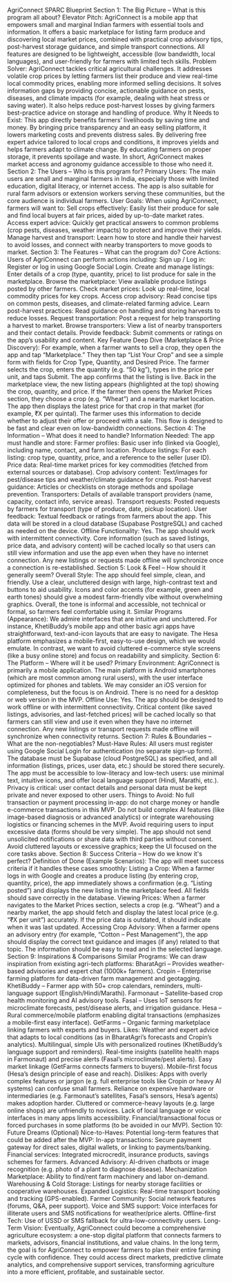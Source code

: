 AgriConnect SPARC Blueprint
Section 1: The Big Picture – What is this program all about?
Elevator Pitch: AgriConnect is a mobile app that empowers small and marginal Indian farmers with essential tools and information. It offers a basic marketplace for listing farm produce and discovering local market prices, combined with practical crop advisory tips, post-harvest storage guidance, and simple transport connections. All features are designed to be lightweight, accessible (low bandwidth, local languages), and user-friendly for farmers with limited tech skills.
Problem Solver: AgriConnect tackles critical agricultural challenges. It addresses volatile crop prices by letting farmers list their produce and view real-time local commodity prices, enabling more informed selling decisions. It solves information gaps by providing concise, actionable guidance on pests, diseases, and climate impacts (for example, dealing with heat stress or saving water). It also helps reduce post-harvest losses by giving farmers best-practice advice on storage and handling of produce.
Why It Needs to Exist: This app directly benefits farmers’ livelihoods by saving time and money. By bringing price transparency and an easy selling platform, it lowers marketing costs and prevents distress sales. By delivering free expert advice tailored to local crops and conditions, it improves yields and helps farmers adapt to climate change. By educating farmers on proper storage, it prevents spoilage and waste. In short, AgriConnect makes market access and agronomy guidance accessible to those who need it.
Section 2: The Users – Who is this program for?
Primary Users: The main users are small and marginal farmers in India, especially those with limited education, digital literacy, or internet access. The app is also suitable for rural farm advisors or extension workers serving these communities, but the core audience is individual farmers.
User Goals: When using AgriConnect, farmers will want to:
Sell crops effectively: Easily list their produce for sale and find local buyers at fair prices, aided by up-to-date market rates.
Access expert advice: Quickly get practical answers to common problems (crop pests, diseases, weather impacts) to protect and improve their yields.
Manage harvest and transport: Learn how to store and handle their harvest to avoid losses, and connect with nearby transporters to move goods to market.
Section 3: The Features – What can the program do?
Core Actions: Users of AgriConnect can perform actions including:
Sign up / Log in: Register or log in using Google Social Login.
Create and manage listings: Enter details of a crop (type, quantity, price) to list produce for sale in the marketplace.
Browse the marketplace: View available produce listings posted by other farmers.
Check market prices: Look up real-time, local commodity prices for key crops.
Access crop advisory: Read concise tips on common pests, diseases, and climate-related farming advice.
Learn post-harvest practices: Read guidance on handling and storing harvests to reduce losses.
Request transportation: Post a request for help transporting a harvest to market.
Browse transporters: View a list of nearby transporters and their contact details.
Provide feedback: Submit comments or ratings on the app’s usability and content.
Key Feature Deep Dive (Marketplace & Price Discovery): For example, when a farmer wants to sell a crop, they open the app and tap “Marketplace.” They then tap “List Your Crop” and see a simple form with fields for Crop Type, Quantity, and Desired Price. The farmer selects the crop, enters the quantity (e.g. “50 kg”), types in the price per unit, and taps Submit. The app confirms that the listing is live. Back in the marketplace view, the new listing appears (highlighted at the top) showing the crop, quantity, and price. If the farmer then opens the Market Prices section, they choose a crop (e.g. “Wheat”) and a nearby market location. The app then displays the latest price for that crop in that market (for example, ₹X per quintal). The farmer uses this information to decide whether to adjust their offer or proceed with a sale. This flow is designed to be fast and clear even on low-bandwidth connections.
Section 4: The Information – What does it need to handle?
Information Needed: The app must handle and store:
Farmer profiles: Basic user info (linked via Google), including name, contact, and farm location.
Produce listings: For each listing: crop type, quantity, price, and a reference to the seller (user ID).
Price data: Real-time market prices for key commodities (fetched from external sources or database).
Crop advisory content: Text/images for pest/disease tips and weather/climate guidance for crops.
Post-harvest guidance: Articles or checklists on storage methods and spoilage prevention.
Transporters: Details of available transport providers (name, capacity, contact info, service areas).
Transport requests: Posted requests by farmers for transport (type of produce, date, pickup location).
User feedback: Textual feedback or ratings from farmers about the app.
This data will be stored in a cloud database (Supabase PostgreSQL) and cached as needed on the device.
Offline Functionality: Yes. The app should work with intermittent connectivity. Core information (such as saved listings, price data, and advisory content) will be cached locally so that users can still view information and use the app even when they have no internet connection. Any new listings or requests made offline will synchronize once a connection is re-established.
Section 5: Look & Feel – How should it generally seem?
Overall Style: The app should feel simple, clean, and friendly. Use a clear, uncluttered design with large, high-contrast text and buttons to aid usability. Icons and color accents (for example, green and earth tones) should give a modest farm-friendly vibe without overwhelming graphics. Overall, the tone is informal and accessible, not technical or formal, so farmers feel comfortable using it.
Similar Programs (Appearance): We admire interfaces that are intuitive and uncluttered. For instance, KhetiBuddy’s mobile app and other basic agri apps have straightforward, text-and-icon layouts that are easy to navigate. The Hesa platform emphasizes a mobile-first, easy-to-use design, which we would emulate. In contrast, we want to avoid cluttered e-commerce style screens (like a busy online store) and focus on readability and simplicity.
Section 6: The Platform – Where will it be used?
Primary Environment: AgriConnect is primarily a mobile application. The main platform is Android smartphones (which are most common among rural users), with the user interface optimized for phones and tablets. We may consider an iOS version for completeness, but the focus is on Android. There is no need for a desktop or web version in the MVP.
Offline Use: Yes. The app should be designed to work offline or with intermittent connectivity. Critical content (like saved listings, advisories, and last-fetched prices) will be cached locally so that farmers can still view and use it even when they have no internet connection. Any new listings or transport requests made offline will synchronize when connectivity returns.
Section 7: Rules & Boundaries – What are the non-negotiables?
Must-Have Rules:
All users must register using Google Social Login for authentication (no separate sign-up form).
The database must be Supabase (cloud PostgreSQL) as specified, and all information (listings, prices, user data, etc.) should be stored there securely.
The app must be accessible to low-literacy and low-tech users: use minimal text, intuitive icons, and offer local language support (Hindi, Marathi, etc.).
Privacy is critical: user contact details and personal data must be kept private and never exposed to other users.
Things to Avoid:
No full transaction or payment processing in-app: do not charge money or handle e-commerce transactions in this MVP.
Do not build complex AI features (like image-based diagnosis or advanced analytics) or integrate warehousing logistics or financing schemes in the MVP.
Avoid requiring users to input excessive data (forms should be very simple).
The app should not send unsolicited notifications or share data with third parties without consent.
Avoid cluttered layouts or excessive graphics; keep the UI focused on the core tasks above.
Section 8: Success Criteria – How do we know it's perfect?
Definition of Done (Example Scenarios): The app will meet success criteria if it handles these cases smoothly:
Listing a Crop: When a farmer logs in with Google and creates a produce listing (by entering crop, quantity, price), the app immediately shows a confirmation (e.g. “Listing posted”) and displays the new listing in the marketplace feed. All fields should save correctly in the database.
Viewing Prices: When a farmer navigates to the Market Prices section, selects a crop (e.g. “Wheat”) and a nearby market, the app should fetch and display the latest local price (e.g. “₹X per unit”) accurately. If the price data is outdated, it should indicate when it was last updated.
Accessing Crop Advisory: When a farmer opens an advisory entry (for example, “Cotton – Pest Management”), the app should display the correct text guidance and images (if any) related to that topic. The information should be easy to read and in the selected language.
Section 9: Inspirations & Comparisons
Similar Programs: We can draw inspiration from existing agri-tech platforms:
BharatAgri – Provides weather-based advisories and expert chat (1000k+ farmers).
Cropin – Enterprise farming platform for data-driven farm management and geotagging.
KhetiBuddy – Farmer app with 50+ crop calendars, reminders, multi-language support (English/Hindi/Marathi).
Farmonaut – Satellite-based crop health monitoring and AI advisory tools.
Fasal – Uses IoT sensors for microclimate forecasts, pest/disease alerts, and irrigation guidance.
Hesa – Rural commerce/mobile platform enabling digital transactions (emphasizes a mobile-first easy interface).
GetFarms – Organic farming marketplace linking farmers with experts and buyers.
Likes:
Weather and expert advice that adapts to local conditions (as in BharatAgri’s forecasts and Cropin’s analytics).
Multilingual, simple UIs with personalized routines (KhetiBuddy’s language support and reminders).
Real-time insights (satellite health maps in Farmonaut) and precise alerts (Fasal’s microclimate/pest alerts).
Easy market linkage (GetFarms connects farmers to buyers).
Mobile-first focus (Hesa’s design principle of ease and reach).
Dislikes:
Apps with overly complex features or jargon (e.g. full enterprise tools like Cropin or heavy AI systems) can confuse small farmers.
Reliance on expensive hardware or intermediaries (e.g. Farmonaut’s satellites, Fasal’s sensors, Hesa’s agents) makes adoption harder.
Cluttered or commerce-heavy layouts (e.g. large online shops) are unfriendly to novices.
Lack of local language or voice interfaces in many apps limits accessibility.
Financial/transactional focus or forced purchases in some platforms (to be avoided in our MVP).
Section 10: Future Dreams (Optional)
Nice-to-Haves: Potential long-term features that could be added after the MVP:
In-app transactions: Secure payment gateway for direct sales, digital wallets, or linking to payments/banking.
Financial services: Integrated microcredit, insurance products, savings schemes for farmers.
Advanced Advisory: AI-driven chatbots or image recognition (e.g. photo of a plant to diagnose disease).
Mechanization Marketplace: Ability to find/rent farm machinery and labor on-demand.
Warehousing & Cold Storage: Listings for nearby storage facilities or cooperative warehouses.
Expanded Logistics: Real-time transport booking and tracking (GPS-enabled).
Farmer Community: Social network features (forums, Q&A, peer support).
Voice and SMS support: Voice interfaces for illiterate users and SMS notifications for weather/price alerts.
Offline-first Tech: Use of USSD or SMS fallback for ultra-low-connectivity users.
Long-Term Vision: Eventually, AgriConnect could become a comprehensive agriculture ecosystem: a one-stop digital platform that connects farmers to markets, advisors, financial institutions, and value chains. In the long term, the goal is for AgriConnect to empower farmers to plan their entire farming cycle with confidence. They could access direct markets, predictive climate analytics, and comprehensive support services, transforming agriculture into a more efficient, profitable, and sustainable sector.
